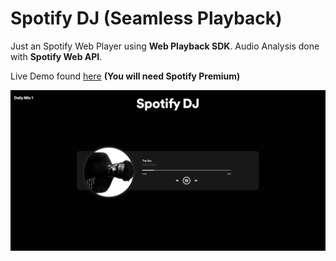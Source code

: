 # Spotify DJ (Seamless Playback)
Just an Spotify Web Player using **Web Playback SDK**. Audio Analysis done with **Spotify Web API**.


Live Demo found [here](https://spotify-dj.now.sh) __(You will need Spotify Premium)__

![Preview](preview.png "Spotify DJ Webview")
